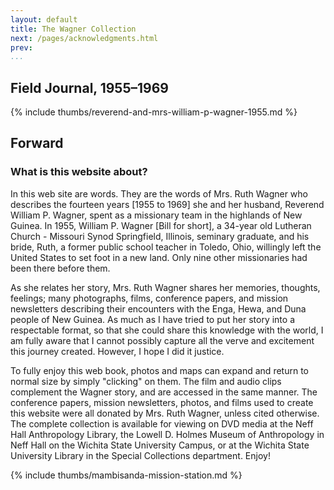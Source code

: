 ```yaml
---
layout: default
title: The Wagner Collection
next: /pages/acknowledgments.html
prev:
...
```

## Field Journal, 1955–1969


{% include thumbs/reverend-and-mrs-william-p-wagner-1955.md %}

## Forward

### What is this website about?

In this web site are words.   They are the words of Mrs. Ruth Wagner who
describes the fourteen years [1955 to 1969] she and her husband,
Reverend William P. Wagner, spent as a missionary team in the highlands
of New Guinea.  In 1955, William P. Wagner [Bill for short], a 34-year old
Lutheran Church - Missouri Synod Springfield, Illinois, seminary graduate,
and his bride, Ruth, a former public school teacher in Toledo, Ohio,
willingly left the United States to set foot in a new land.  Only nine other
missionaries had been there before them.

As she relates her story, Mrs. Ruth Wagner shares her memories,
thoughts, feelings; many photographs, films, conference papers, and
mission newsletters describing their encounters with the Enga, Hewa, and
Duna people of New Guinea.  As much as I have tried to put her story
into a respectable format, so that she could share this knowledge with
the world, I am fully aware that I cannot possibly capture all the verve
and excitement this journey created.  However, I hope I did it justice.

To fully enjoy this web book, photos and maps can expand and return to
normal size by simply "clicking" on them.  The film and audio clips
complement the Wagner story, and are accessed in the same manner.
The conference papers, mission newsletters, photos, and films used to
create this website were all donated by Mrs. Ruth Wagner, unless cited
otherwise.  The complete collection is available for viewing on DVD media
at the Neff Hall Anthropology Library, the Lowell D. Holmes Museum of
Anthropology in Neff Hall on the Wichita State University Campus, or at
the Wichita State University Library in the Special Collections department.
Enjoy!

{% include thumbs/mambisanda-mission-station.md %}
